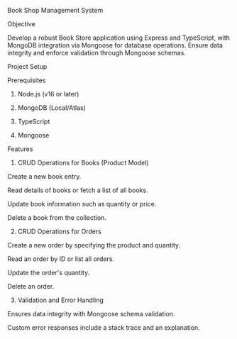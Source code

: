 Book Shop Management System

Objective

Develop a robust Book Store application using Express and TypeScript, with MongoDB integration via Mongoose for database operations. Ensure data integrity and enforce validation through Mongoose schemas.

Project Setup

Prerequisites

1. Node.js (v16 or later)

2. MongoDB (Local/Atlas)

3. TypeScript

4. Mongoose



Features

1. CRUD Operations for Books (Product Model)

Create a new book entry.

Read details of books or fetch a list of all books.

Update book information such as quantity or price.

Delete a book from the collection.

2. CRUD Operations for Orders

Create a new order by specifying the product and quantity.

Read an order by ID or list all orders.

Update the order's quantity.

Delete an order.

3. Validation and Error Handling

Ensures data integrity with Mongoose schema validation.

Custom error responses include a stack trace and an explanation.